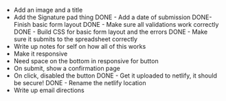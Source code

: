 - Add an image and a title
- Add the Signature pad thing
  DONE - Add a date of submission
  DONE- Finish basic form layout
  DONE - Make sure all validations work correctly
  DONE - Build CSS for basic form layout and the errors
  DONE - Make sure it submits to the spreadsheet correctly
- Write up notes for self on how all of this works
- Make it responsive
- Need space on the bottom in responsive for button
- On submit, show a confirmation page
- On click, disabled the button
  DONE - Get it uploaded to netlify, it should be secure!
  DONE - Rename the netlify location
- Write up email directions
